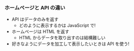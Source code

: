 ### ホームページと API の違い

* API はデータのみを返す
  - どのように表示するかは JavaScript で!
* ホームページは HTML を返す
  - HTML からデータを取り出すのは結構難しい
* 好きなようにデータを加工して表示したいときは API を使う!
